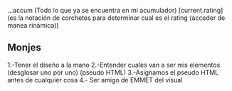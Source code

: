 ...accum  (Todo lo que ya se encuentra en mi acumulador)
[current.rating] (es la notación de corchetes para determinar cual es el rating (acceder de manea rinámica))

## Monjes
1.-Tener el diseño a la mano
2.-Entender cuales van a ser mis elementos (desglosar uno por uno) (pseudo HTML)
3.-Asignamos el pseudo HTML antes de cualquier cosa
4.- Ser amigo de EMMET del visual 